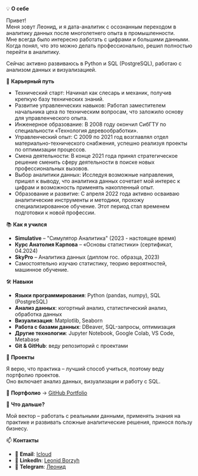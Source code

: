 💡 **О себе**  

Привет!  
Меня зовут Леонид, и я дата-аналитик с осознанным переходом в аналитику данных после многолетнего опыта в промышленности.  
Мне всегда было интересно работать с цифрами и большими данными. Когда понял, что это можно делать профессионально, решил полностью перейти в аналитику.  

Сейчас активно развиваюсь в Python и SQL (PostgreSQL), работаю с анализом данных и визуализацией.  

🚀 **Карьерный путь**  

- Технический старт: Начинал как слесарь и механик, получив крепкую базу технических знаний.
- Развитие управленческих навыков: Работал заместителем начальника цеха по техническим вопросам, что заложило основу для управленческого опыта.
- Инженерное образование: В 2008 году окончил СибГТУ по специальности «Технология деревообработки».
- Управленческий опыт: С 2009 по 2021 год возглавлял отдел материально-технического снабжения, успешно реализуя проекты по оптимизации процессов.
- Смена деятельности: В конце 2021 года принял стратегическое решение сменить сферу деятельности в поиске новых профессиональных вызовов.
- Выбор аналитики данных: Исследуя возможные направления, пришел к выводу, что аналитика данных сочетает мой  интерес к цифрам и возможность применять накопленный опыт.
- Образование и развитие: С апреля 2022 года активно осваиваю аналитические инструменты и методики, прохожу специализированное обучение. Этот период стал временем  подготовки к новой профессии.


📚 **Как я учился**  

- **Simulative** – "Симулятор Аналитика" (2023 - настоящее время)  
- **Курс Анатолия Карпова** – «Основы статистики» (сертификат, 04.2024)  
- **SkyPro** – Аналитика данных (диплом гос. образца, 2023)  
- Самостоятельно изучаю статистику, теорию вероятностей, машинное обучение.  

🛠 **Навыки**  

- **Языки программирования**: Python (pandas, numpy), SQL (PostgreSQL)  
- **Анализ данных**: когортный анализ, статистический анализ, обработка данных  
- **Визуализация**: Matplotlib, Seaborn  
- **Работа с базами данных**: DBeaver, SQL-запросы, оптимизация  
- **Другие технологии**: Jupyter Notebook, Google Colab, VS Code, Metabase  
- **Git & GitHub**: веду репозиторий с проектами  

📌 **Проекты**  

Я верю, что практика – лучший способ учиться, поэтому веду портфолио проектов.  
Оно включает анализ данных, визуализации и работу с SQL.  

🔗 **Портфолио** → [GitHub Portfolio](https://github.com/leonboroz/Portfolio)  

🎯 **Что дальше?**  

Мой вектор – работать с реальными данными, применять знания на практике и развивать сложные аналитические решения, принося пользу бизнесу.  

📫 **Контакты**  

- 📩 **Email**: [Icloud](mailto:borozyakll@icloud.com)  
- 🔗 **LinkedIn**: [Leonid Borzyh](https://www.linkedin.com/feed/) 
- 📨 **Telegram**: [Леонид](https://t.me/Leonid_Borzyh)  



